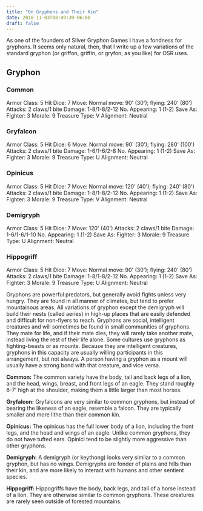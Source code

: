 ```yaml
---
title: "On Gryphons and Their Kin"
date: 2018-11-03T08:49:39-06:00
draft: false
---
```

As one of the founders of Silver Gryphon Games I have a fondness for gryphons. It seems only natural, then, that I write up a few variations of the standard gryphon (or griffon, griffin, or gryfon, as you like) for OSR uses.

## Gryphon

### Common

Armor Class: 5
Hit Dice: 7
Move: Normal move: 90' (30'); flying: 240' (80')
Attacks: 2 claws/1 bite
Damage: 1-8/1-8/2-12
No. Appearing: 1 (1-2)
Save As: Fighter: 3
Morale: 9
Treasure Type: V
Alignment: Neutral

### Gryfalcon

Armor Class: 5
Hit Dice: 6
Move: Normal move: 90' (30'); flying: 280' (100')
Attacks: 2 claws/1 bite
Damage: 1-6/1-6/2-8
No. Appearing: 1 (1-2)
Save As: Fighter: 3
Morale: 9
Treasure Type: U
Alignment: Neutral

### Opinicus

Armor Class: 5
Hit Dice: 7
Move: Normal move: 120' (40'); flying: 240' (80')
Attacks: 2 claws/1 bite
Damage: 1-8/1-8/2-12
No. Appearing: 1 (1-2)
Save As: Fighter: 3
Morale: 9
Treasure Type: V
Alignment: Neutral

### Demigryph

Armor Class: 5
Hit Dice: 7
Move: 120' (40')
Attacks: 2 claws/1 bite
Damage: 1-6/1-6/1-10
No. Appearing: 1 (1-2)
Save As: Fighter: 3
Morale: 9
Treasure Type: U
Alignment: Neutral

### Hippogriff

Armor Class: 5
Hit Dice: 7
Move: Normal move: 90' (30'); flying: 240' (80')
Attacks: 2 claws/1 bite
Damage: 1-8/1-8/2-12
No. Appearing: 1 (1-2)
Save As: Fighter: 3
Morale: 9
Treasure Type: U
Alignment: Neutral

Gryphons are powerful predators, but generally avoid fights unless very hungry. They are found in all manner of climates, but tend to prefer mountainous areas. All variations of gryphon except the demigryph will build their nests (called aeries) in high-up places that are easily defended and difficult for non-flyers to reach. Gryphons are social, intelligent creatures and will sometimes be found in small communities of gryphons. They mate for life, and if their mate dies, they will rarely take another mate, instead living the rest of their life alone. Some cultures use gryphons as fighting-beasts or as mounts. Because they are intelligent creatures, gryphons in this capacity are usually willing participants in this arrangement, but not always. A person having a gryphon as a mount will usually have a strong bond with that creature, and vice versa.

**Common:** The common variety have the body, tail and back legs of a lion, and the head, wings, breast, and front legs of an eagle. They stand roughly 6-7' high at the shoulder, making them a little larger than most horses.

**Gryfalcon:** Gryfalcons are very similar to common gryphons, but instead of bearing the likeness of an eagle, resemble a falcon. They are typically smaller and more lithe than their common kin.

**Opinicus:** The opinicus has the full lower body of a lion, including the front legs, and the head and wings of an eagle. Unlike common gryphons, they do not have tufted ears. Opinici tend to be slightly more aggressive than other gryphons.

**Demigryph:** A demigryph (or keythong) looks very similar to a common gryphon, but has no wings. Demigryphs are fonder of plains and hills than their kin, and are more likely to interact with humans and other sentient species.

**Hippogriff:** Hippogriffs have the body, back legs, and tail of a horse instead of a lion. They are otherwise similar to common gryphons. These creatures are rarely seen outside of forested mountains.
